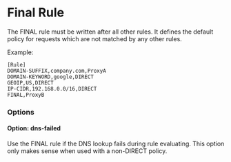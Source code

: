 # Final Rule

The FINAL rule must be written after all other rules. It defines the default policy for requests which are not matched by any other rules.

Example:

```
[Rule]
DOMAIN-SUFFIX,company.com,ProxyA
DOMAIN-KEYWORD,google,DIRECT
GEOIP,US,DIRECT
IP-CIDR,192.168.0.0/16,DIRECT
FINAL,ProxyB
```

### Options
#### Option: dns-failed

Use the FINAL rule if the DNS lookup fails during rule evaluating. This option only makes sense when used with a non-DIRECT policy.